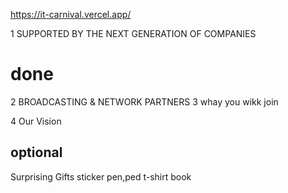 https://it-carnival.vercel.app/

1
SUPPORTED BY THE NEXT GENERATION OF COMPANIES

# done

2
BROADCASTING & NETWORK PARTNERS
3
whay you wikk join

4 Our Vision

## optional

Surprising Gifts
sticker
pen,ped
t-shirt
book
